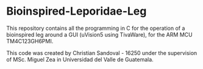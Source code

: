 # Bioinspired-Leporidae-Leg

This repository contains all the programming in C for the operation of a
bioinspired leg around a GUI (uVision5 using TivaWare), for the ARM MCU
TM4C123GH6PMI.

This code was created by Christian Sandoval - 16250 under the supervision
of MSc. Miguel Zea in Universidad del Valle de Guatemala.
